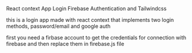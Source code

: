 React context App Login
Firebase Authentication and Tailwindcss

this is a login app made with react context that implements two login methods, password/email and google auth

first you need a firbase account to get the credentials for connection with firebase and then replace them in firebase.js file
